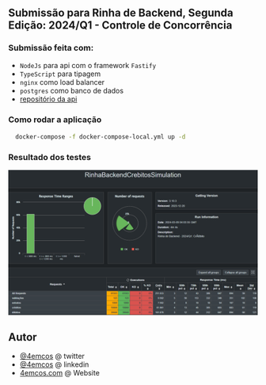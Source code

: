 ## Submissão para Rinha de Backend, Segunda Edição: 2024/Q1 - Controle de Concorrência

### Submissão feita com:

- `NodeJs` para api com o framework `Fastify`
- `TypeScript` para tipagem
- `nginx` como load balancer
- `postgres` como banco de dados
- [repositório da api](https://github.com/4emcos/rinha-de-backend-2024-q1-nodejs)

### Como rodar a aplicação

```bash
  docker-compose -f docker-compose-local.yml up -d
```

### Resultado dos testes

![img.png](docs/result.png)


## Autor

- [@4emcos](https://twitter.com/4emcos) @ twitter
- [@4emcos](https://www.linkedin.com/in/4emcos/) @ linkedin
- [4emcos.com](https://www.4emcos.com/) @ Website
